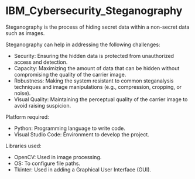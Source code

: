 # IBM_Cybersecurity_Steganography
Steganography is the process of hiding secret data within a non-secret data such as images.

Steganography can help in addressing the following challenges:
* Security: Ensuring the hidden data is protected from unauthorized access and detection.
* Capacity: Maximizing the amount of data that can be hidden without compromising the quality of the carrier image.
* Robustness: Making the system resistant to common steganalysis techniques and image manipulations (e.g., compression, cropping, or noise).
* Visual Quality: Maintaining the perceptual quality of the carrier image to avoid raising suspicion.

Platform required:
* Python: Programming language to write code.
* Visual Studio Code: Environment to develop the project.

Libraries used:
* OpenCV: Used in image processing.
* OS: To configure file paths.
* Tkinter: Used in adding a Graphical User Interface (GUI).
